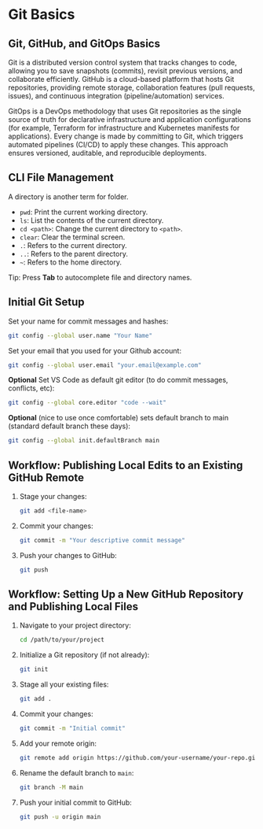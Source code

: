 # Git Basics

## Git, GitHub, and GitOps Basics

Git is a distributed version control system that tracks changes to code, allowing you to save snapshots (commits), revisit previous versions, and collaborate efficiently. GitHub is a cloud-based platform that hosts Git repositories, providing remote storage, collaboration features (pull requests, issues), and continuous integration (pipeline/automation) services.

GitOps is a DevOps methodology that uses Git repositories as the single source of truth for declarative infrastructure and application configurations (for example, Terraform for infrastructure and Kubernetes manifests for applications). Every change is made by committing to Git, which triggers automated pipelines (CI/CD) to apply these changes. This approach ensures versioned, auditable, and reproducible deployments.

## CLI File Management

A directory is another term for folder. 

- `pwd`: Print the current working directory.
- `ls`: List the contents of the current directory.
- `cd <path>`: Change the current directory to `<path>`.
- `clear`: Clear the terminal screen.
- `.`: Refers to the current directory.
- `..`: Refers to the parent directory.
- `~`: Refers to the home directory.

Tip: Press **Tab** to autocomplete file and directory names.

## Initial Git Setup

Set your name for commit messages and hashes:

```bash
git config --global user.name "Your Name"
```

Set your email that you used for your Github account:
```bash
git config --global user.email "your.email@example.com"
```

**Optional** Set VS Code as default git editor (to do commit messages, conflicts, etc): 
```bash
git config --global core.editor "code --wait"
```

**Optional** (nice to use once comfortable) sets default branch to main (standard default branch these days):
```bash
git config --global init.defaultBranch main
```

## Workflow: Publishing Local Edits to an Existing GitHub Remote

1. Stage your changes:
    ```bash
    git add <file-name>
    ```

2. Commit your changes:
    ```bash
    git commit -m "Your descriptive commit message"
    ```

3. Push your changes to GitHub:
    ```bash
    git push
    ```


## Workflow: Setting Up a New GitHub Repository and Publishing Local Files

1. Navigate to your project directory:
    ```bash
    cd /path/to/your/project
    ```

2. Initialize a Git repository (if not already):
    ```bash
    git init
    ```

3. Stage all your existing files:
    ```bash
    git add .
    ```

4. Commit your changes:
    ```bash
    git commit -m "Initial commit"
    ```

5. Add your remote origin:
    ```bash
    git remote add origin https://github.com/your-username/your-repo.git
    ```

6. Rename the default branch to `main`:
    ```bash
    git branch -M main
    ```

7. Push your initial commit to GitHub:
    ```bash
    git push -u origin main
    ```
